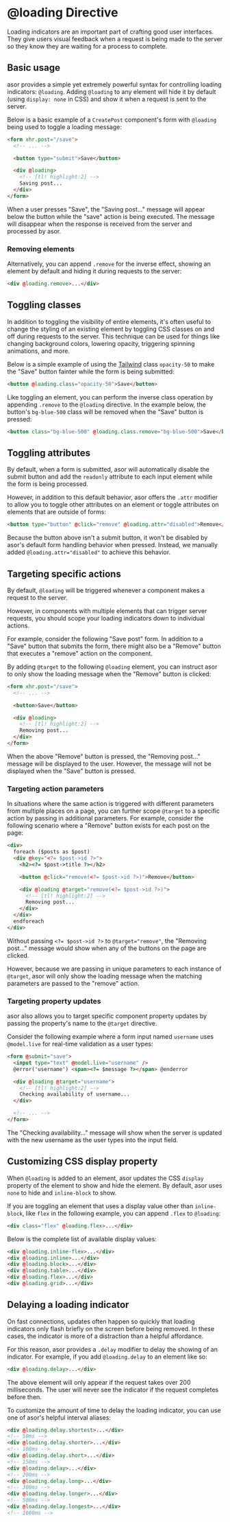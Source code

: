 # @loading Directive

Loading indicators are an important part of crafting good user interfaces. They give users visual feedback when a request is being made to the server so they know they are waiting for a process to complete.

## Basic usage

asor provides a simple yet extremely powerful syntax for controlling loading indicators: `@loading`. Adding `@loading` to any element will hide it by default (using `display: none` in CSS) and show it when a request is sent to the server.

Below is a basic example of a `CreatePost` component's form with `@loading` being used to toggle a loading message:

```html
<form xhr.post="/save">
  <!-- ... -->

  <button type="submit">Save</button>

  <div @loading>
    <!-- [tl! highlight:2] -->
    Saving post...
  </div>
</form>
```

When a user presses "Save", the "Saving post..." message will appear below the button while the "save" action is being executed. The message will disappear when the response is received from the server and processed by asor.

### Removing elements

Alternatively, you can append `.remove` for the inverse effect, showing an element by default and hiding it during requests to the server:

```html
<div @loading.remove>...</div>
```

## Toggling classes

In addition to toggling the visibility of entire elements, it's often useful to change the styling of an existing element by toggling CSS classes on and off during requests to the server. This technique can be used for things like changing background colors, lowering opacity, triggering spinning animations, and more.

Below is a simple example of using the [Tailwind](https://tailwindcss.com/) class `opacity-50` to make the "Save" button fainter while the form is being submitted:

```html
<button @loading.class="opacity-50">Save</button>
```

Like toggling an element, you can perform the inverse class operation by appending `.remove` to the `@loading` directive. In the example below, the button's `bg-blue-500` class will be removed when the "Save" button is pressed:

```html
<button class="bg-blue-500" @loading.class.remove="bg-blue-500">Save</button>
```

## Toggling attributes

By default, when a form is submitted, asor will automatically disable the submit button and add the `readonly` attribute to each input element while the form is being processed.

However, in addition to this default behavior, asor offers the `.attr` modifier to allow you to toggle other attributes on an element or toggle attributes on elements that are outside of forms:

```html
<button type="button" @click="remove" @loading.attr="disabled">Remove</button>
```

Because the button above isn't a submit button, it won't be disabled by asor's default form handling behavior when pressed. Instead, we manually added `@loading.attr="disabled"` to achieve this behavior.

## Targeting specific actions

By default, `@loading` will be triggered whenever a component makes a request to the server.

However, in components with multiple elements that can trigger server requests, you should scope your loading indicators down to individual actions.

For example, consider the following "Save post" form. In addition to a "Save" button that submits the form, there might also be a "Remove" button that executes a "remove" action on the component.

By adding `@target` to the following `@loading` element, you can instruct asor to only show the loading message when the "Remove" button is clicked:

```html
<form xhr.post="/save">
  <!-- ... -->

  <button>Save</button>

  <div @loading>
    <!-- [tl! highlight:2] -->
    Removing post...
  </div>
</form>
```

When the above "Remove" button is pressed, the "Removing post..." message will be displayed to the user. However, the message will not be displayed when the "Save" button is pressed.

### Targeting action parameters

In situations where the same action is triggered with different parameters from multiple places on a page, you can further scope `@target` to a specific action by passing in additional parameters. For example, consider the following scenario where a "Remove" button exists for each post on the page:

```html
<div>
  foreach ($posts as $post)
  <div @key="<?= $post->id ?>">
    <h2><?= $post->title ?></h2>

    <button @click="remove(<?= $post->id ?>)">Remove</button>

    <div @loading @target="remove(<?= $post->id ?>)">
      <!-- [tl! highlight:2] -->
      Removing post...
    </div>
  </div>
  endforeach
</div>
```

Without passing `<?= $post->id ?>` to `@target="remove"`, the "Removing post..." message would show when any of the buttons on the page are clicked.

However, because we are passing in unique parameters to each instance of `@target`, asor will only show the loading message when the matching parameters are passed to the "remove" action.

### Targeting property updates

asor also allows you to target specific component property updates by passing the property's name to the `@target` directive.

Consider the following example where a form input named `username` uses `@model.live` for real-time validation as a user types:

```html
<form @submit="save">
  <input type="text" @model.live="username" />
  @error('username') <span><?= $message ?></span> @enderror

  <div @loading @target="username">
    <!-- [tl! highlight:2] -->
    Checking availability of username...
  </div>

  <!-- ... -->
</form>
```

The "Checking availability..." message will show when the server is updated with the new username as the user types into the input field.

## Customizing CSS display property

When `@loading` is added to an element, asor updates the CSS `display` property of the element to show and hide the element. By default, asor uses `none` to hide and `inline-block` to show.

If you are toggling an element that uses a display value other than `inline-block`, like `flex` in the following example, you can append `.flex` to `@loading`:

```html
<div class="flex" @loading.flex>...</div>
```

Below is the complete list of available display values:

```html
<div @loading.inline-flex>...</div>
<div @loading.inline>...</div>
<div @loading.block>...</div>
<div @loading.table>...</div>
<div @loading.flex>...</div>
<div @loading.grid>...</div>
```

## Delaying a loading indicator

On fast connections, updates often happen so quickly that loading indicators only flash briefly on the screen before being removed. In these cases, the indicator is more of a distraction than a helpful affordance.

For this reason, asor provides a `.delay` modifier to delay the showing of an indicator. For example, if you add `@loading.delay` to an element like so:

```html
<div @loading.delay>...</div>
```

The above element will only appear if the request takes over 200 milliseconds. The user will never see the indicator if the request completes before then.

To customize the amount of time to delay the loading indicator, you can use one of asor's helpful interval aliases:

```html
<div @loading.delay.shortest>...</div>
<!-- 50ms -->
<div @loading.delay.shorter>...</div>
<!-- 100ms -->
<div @loading.delay.short>...</div>
<!-- 150ms -->
<div @loading.delay>...</div>
<!-- 200ms -->
<div @loading.delay.long>...</div>
<!-- 300ms -->
<div @loading.delay.longer>...</div>
<!-- 500ms -->
<div @loading.delay.longest>...</div>
<!-- 1000ms -->
```

